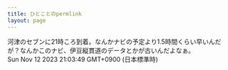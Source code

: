 ```yaml
---
title: ひとことのpermlink
layout: page
---
```

<div class="box" dt="1699790629794">
  河津のセブンに21時ころ到着。なんかナビの予定より1.5時間くらい早いんだが？なんかこのナビ、伊豆縦貫道のデータとかが古いんだよなぁ。
  <div class="content is-small">Sun Nov 12 2023 21:03:49 GMT+0900 (日本標準時)</div>
</div>